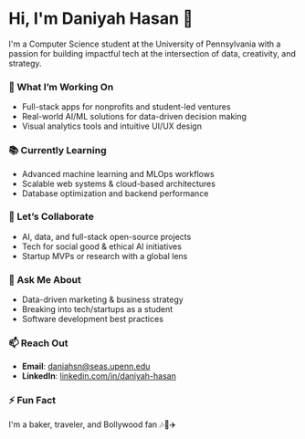 # Hi, I'm Daniyah Hasan 👋

I'm a Computer Science student at the University of Pennsylvania with a passion for building impactful tech at the intersection of data, creativity, and strategy.

### 🚀 What I’m Working On
- Full-stack apps for nonprofits and student-led ventures  
- Real-world AI/ML solutions for data-driven decision making  
- Visual analytics tools and intuitive UI/UX design  

### 📚 Currently Learning
- Advanced machine learning and MLOps workflows  
- Scalable web systems & cloud-based architectures  
- Database optimization and backend performance  

### 🤝 Let’s Collaborate
- AI, data, and full-stack open-source projects  
- Tech for social good & ethical AI initiatives  
- Startup MVPs or research with a global lens  

### 💬 Ask Me About
- Data-driven marketing & business strategy  
- Breaking into tech/startups as a student  
- Software development best practices  

### 📫 Reach Out
- **Email**: daniahsn@seas.upenn.edu  
- **LinkedIn**: [linkedin.com/in/daniyah-hasan](https://www.linkedin.com/in/daniyah-hasan)

### ⚡ Fun Fact
I'm a baker, traveler, and Bollywood fan 🎶🍰✈️
